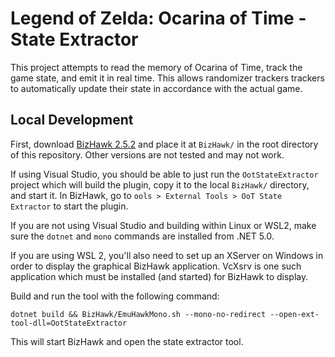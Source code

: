 # Legend of Zelda: Ocarina of Time - State Extractor

This project attempts to read the memory of Ocarina of Time, track the game
state, and emit it in real time. This allows randomizer trackers trackers to
automatically update their state in accordance with the actual game.

## Local Development

First, download
[BizHawk 2.5.2](https://github.com/TASVideos/BizHawk/releases/tag/2.5.2) and
place it at `BizHawk/` in the root directory of this repository. Other versions
are not tested and may not work.

If using Visual Studio, you should be able to just run the `OotStateExtractor`
project which will build the plugin, copy it to the local `BizHawk/` directory,
and start it.  In BizHawk, go to `ools > External Tools > OoT State Extractor`
to start the plugin.

If you are not using Visual Studio and building within Linux or WSL2, make sure
the `dotnet` and `mono` commands are installed from .NET 5.0.

If you are using WSL 2, you'll also need to set up an XServer on Windows in
order to display the graphical BizHawk application. VcXsrv is one such
application which must be installed (and started) for BizHawk to display.

Build and run the tool with the following command:

```shell
dotnet build && BizHawk/EmuHawkMono.sh --mono-no-redirect --open-ext-tool-dll=OotStateExtractor
```

This will start BizHawk and open the state extractor tool.
